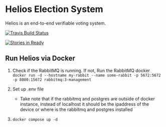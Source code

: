 # Helios Election System

Helios is an end-to-end verifiable voting system.

[![Travis Build Status](https://travis-ci.org/benadida/helios-server.svg?branch=master)](https://travis-ci.org/benadida/helios-server)

[![Stories in Ready](https://badge.waffle.io/benadida/helios-server.png?label=ready&title=Ready)](https://waffle.io/benadida/helios-server)


## Run Helios via Docker

1. Check if the RabbitMQ is running. If not, Run the RabbitMQ docker
    `docker run -d --hostname my-rabbit --name some-rabbit -p 5672:5672 -p 8080:15672 rabbitmq:3-management`

2. Set up .env file
    - Take note that if the rabbitmq and postgres are outside of docker instance, instead of localhost it should be the ipaddress of the device or where is the rabbitmq and postgres installed

3. `docker compose up -d`